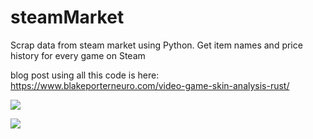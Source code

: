 # steamMarket
Scrap data from steam market using Python. 
Get item names and price history for every game on Steam

blog post using all this code is here: https://www.blakeporterneuro.com/video-game-skin-analysis-rust/

![](https://i1.wp.com/www.blakeporterneuro.com/wp-content/uploads/2019/04/COBALTindex.png?ssl=1)

![](https://i1.wp.com/www.blakeporterneuro.com/wp-content/uploads/2019/04/pricebyGun.png?ssl=1)
